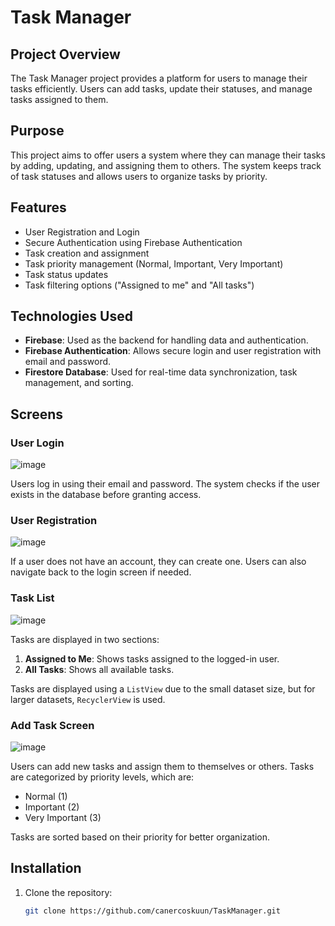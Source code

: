 # Task Manager

## Project Overview
The Task Manager project provides a platform for users to manage their tasks efficiently. Users can add tasks, update their statuses, and manage tasks assigned to them.

## Purpose
This project aims to offer users a system where they can manage their tasks by adding, updating, and assigning them to others. The system keeps track of task statuses and allows users to organize tasks by priority.

## Features
- User Registration and Login
- Secure Authentication using Firebase Authentication
- Task creation and assignment
- Task priority management (Normal, Important, Very Important)
- Task status updates
- Task filtering options ("Assigned to me" and "All tasks")
  
## Technologies Used
- **Firebase**: Used as the backend for handling data and authentication.
- **Firebase Authentication**: Allows secure login and user registration with email and password.
- **Firestore Database**: Used for real-time data synchronization, task management, and sorting.

## Screens
### User Login

![image](https://github.com/user-attachments/assets/171f121b-1904-4202-b6bf-ffac74e7c1a7)

Users log in using their email and password. The system checks if the user exists in the database before granting access.



### User Registration

![image](https://github.com/user-attachments/assets/38ee93bc-e825-4775-820e-e9bc9c6640c3)

If a user does not have an account, they can create one. Users can also navigate back to the login screen if needed.



### Task List

![image](https://github.com/user-attachments/assets/f09e8944-f8cd-4a87-aa31-9fc543f343cf)

Tasks are displayed in two sections:
1. **Assigned to Me**: Shows tasks assigned to the logged-in user.
2. **All Tasks**: Shows all available tasks.
   
Tasks are displayed using a `ListView` due to the small dataset size, but for larger datasets, `RecyclerView` is used.

### Add Task Screen

![image](https://github.com/user-attachments/assets/1db8b7ce-d61b-4876-8507-3673f3fd3999)

Users can add new tasks and assign them to themselves or others. Tasks are categorized by priority levels, which are:
- Normal (1)
- Important (2)
- Very Important (3)

Tasks are sorted based on their priority for better organization.

## Installation
1. Clone the repository:
   ```bash
   git clone https://github.com/canercoskuun/TaskManager.git
